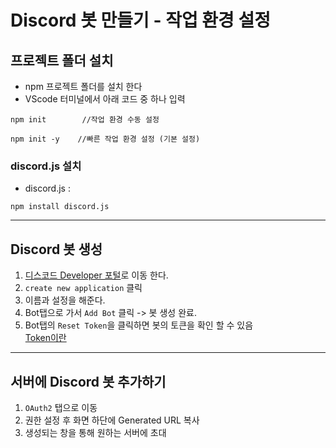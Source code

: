 # Discord 봇 만들기 - 작업 환경 설정

## 프로젝트 폴더 설치

- npm 프로젝트 폴더를 설치 한다
- VScode 터미널에서 아래 코드 중 하나 입력

```
npm init        //작업 환경 수동 설정

npm init -y    //빠른 작업 환경 설정 (기본 설정)

```

### discord.js 설치

- discord.js :

```
npm install discord.js
```

---

## Discord 봇 생성

1. [디스코드 Developer 포털](https://discord.com/developers/applications)로 이동 한다.
2. `create new application` 클릭
3. 이름과 설정을 해준다.
4. Bot탭으로 가서 `Add Bot` 클릭 -> 봇 생성 완료.
5. Bot탭의 `Reset Token`을 클릭하면 봇의 토큰을 확인 할 수 있음  
   [Token이란](./initial-bot-code.md)

---

## 서버에 Discord 봇 추가하기

1. `OAuth2` 탭으로 이동
2. 권한 설정 후 화면 하단에 Generated URL 복사
3. 생성되는 창을 통해 원하는 서버에 초대
